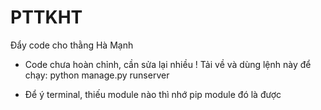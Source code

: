 # PTTKHT
Đẩy code cho thằng Hà Mạnh

+ Code chưa hoàn chỉnh, cần sửa lại nhiều ! Tải về và dùng lệnh này để chạy:
python manage.py runserver

+ Để ý terminal, thiếu module nào thì nhớ pip module đó là được
